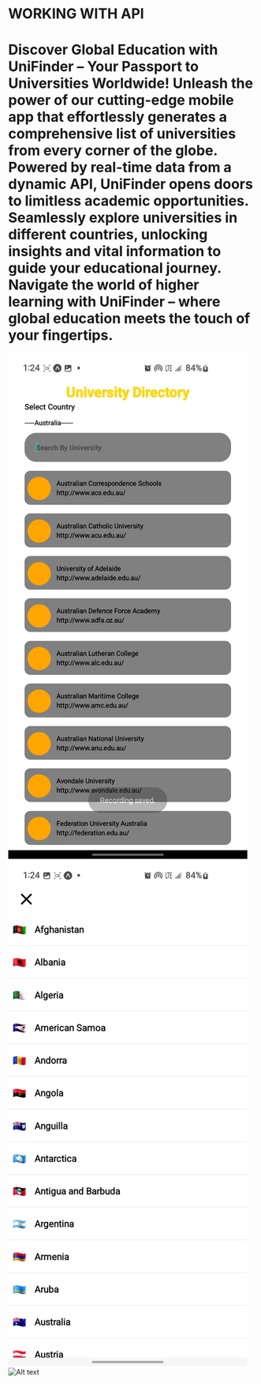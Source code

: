 # WORKING WITH API

# Discover Global Education with UniFinder – Your Passport to Universities Worldwide! Unleash the power of our cutting-edge mobile app that effortlessly generates a comprehensive list of universities from every corner of the globe. Powered by real-time data from a dynamic API, UniFinder opens doors to limitless academic opportunities. Seamlessly explore universities in different countries, unlocking insights and vital information to guide your educational journey. Navigate the world of higher learning with UniFinder – where global education meets the touch of your fingertips.

![Alt text](IMG1.jpg)
![Alt text](IMG2.jpg)
![Alt text](screenRec11.gif)